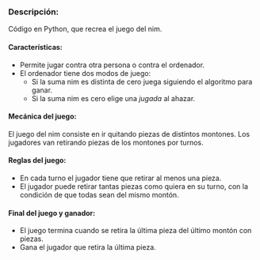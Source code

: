 ### Descripción:

Código en Python, que recrea el juego del nim.

#### Características:

- Permite jugar contra otra persona o contra el ordenador.
- El ordenador tiene dos modos de juego:
  - Si la suma nim es distinta de cero juega siguiendo el algoritmo para ganar.
  - Si la suma nim es cero elige una  *jugada* al ahazar.

#### Mecánica del juego:

El juego del nim consiste en ir quitando piezas de distintos montones.
Los jugadores van retirando piezas de los montones por turnos.

#### Reglas del juego:

- En cada turno el jugador tiene que retirar al menos una pieza.
- El jugador puede retirar tantas piezas como quiera en su turno, con la condición de que todas sean del mismo montón.

#### Final del juego y ganador:

- El juego termina cuando se retira la última pieza del último montón con piezas.
- Gana el jugador que retira la última pieza.
